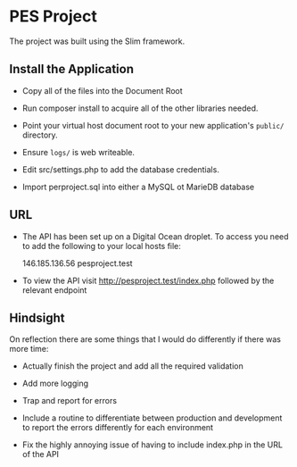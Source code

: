 # PES Project

The project was built using the Slim framework. 

## Install the Application

* Copy all of the files into the Document Root

* Run composer install to acquire all of the other libraries needed.

* Point your virtual host document root to your new application's `public/` directory.

* Ensure `logs/` is web writeable.

* Edit src/settings.php to add the database credentials.

* Import perproject.sql into either a MySQL ot MarieDB database

## URL

* The API has been set up on a Digital Ocean droplet. To access you need to add the following to your local hosts file:

	146.185.136.56  pesproject.test

* To view the API visit http://pesproject.test/index.php followed by the relevant endpoint

## Hindsight

On reflection there are some things that I would do differently if there was more time:

* Actually finish the project and add all the required validation

* Add more logging

* Trap and report for errors

* Include a routine to differentiate between production and development to report the errors differently for each environment

* Fix the highly annoying issue of having to include index.php in the URL of the API
